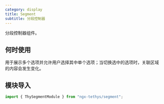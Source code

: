 ```yaml
---
category: display
title: Segment
subtitle: 分段控制器
---
```


<alert>分段控制器组件。</alert>

## 何时使用
用于展示多个选项并允许用户选择其中单个选项；当切换选中的选项时，关联区域的内容会发生变化。

## 模块导入
```ts
import { ThySegmentModule } from "ngx-tethys/segment";
```

<examples />
